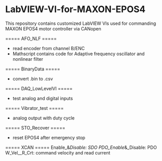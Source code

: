 # LabVIEW-VI-for-MAXON-EPOS4
This repository contains customized LabVIEW VIs used for commanding MAXON EPOS4 motor controller via CANopen

===== AFO_NLF =====
  - read encoder from channel B/ENC
  - Mathscript contains code for Adaptive frequency oscillator and nonlinear filter

===== BinaryData =====
  - convert .bin to .csv
 
===== DAQ_LowLevelVI =====
  - test analog and digital inputs

===== Vibrator_test =====
  - analog output with duty cycle

===== STO_Recover =====
  - reset EPOS4 after emergency stop

===== XCAN =====
  Enable_&_Disable: SDO
  PDO_Enable_&_Disable: PDO
  W_Vel__R_Crt: command velocity and read current
